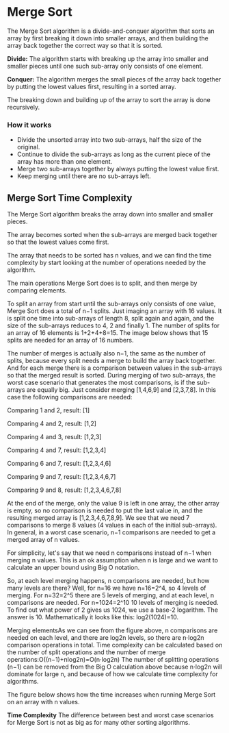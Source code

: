 # Merge Sort
The Merge Sort algorithm is a divide-and-conquer algorithm that sorts an array by first breaking it down into smaller arrays, and then building the array back together the correct way so that it is sorted.

**Divide:** The algorithm starts with breaking up the array into smaller and smaller pieces until one such sub-array only consists of one element.

**Conquer:** The algorithm merges the small pieces of the array back together by putting the lowest values first, resulting in a sorted array.

The breaking down and building up of the array to sort the array is done recursively.

### How it works
- Divide the unsorted array into two sub-arrays, half the size of the original.
- Continue to divide the sub-arrays as long as the current piece of the array has more than one element.
- Merge two sub-arrays together by always putting the lowest value first.
- Keep merging until there are no sub-arrays left.

## Merge Sort Time Complexity
The Merge Sort algorithm breaks the array down into smaller and smaller pieces.

The array becomes sorted when the sub-arrays are merged back together so that the lowest values come first.

The array that needs to be sorted has n values, and we can find the time complexity by start looking at the number of operations needed by the algorithm.

The main operations Merge Sort does is to split, and then merge by comparing elements.

To split an array from start until the sub-arrays only consists of one value, Merge Sort does a total of n−1 splits. Just imaging an array with 16 values. It is split one time into sub-arrays of length 8, split again and again, and the size of the sub-arrays reduces to 4, 2 and finally 1. The number of splits for an array of 16 elements is 
1+2+4+8=15.
The image below shows that 15 splits are needed for an array of 16 numbers.

The number of merges is actually also n−1, the same as the number of splits, because every split needs a merge to build the array back together. And for each merge there is a comparison between values in the sub-arrays so that the merged result is sorted.
During merging of two sub-arrays, the worst case scenario that generates the most comparisons, is if the sub-arrays are equally big. Just consider merging [1,4,6,9] and [2,3,7,8]. In this case the following comparisons are needed:

Comparing 1 and 2, result: [1]

Comparing 4 and 2, result: [1,2]

Comparing 4 and 3, result: [1,2,3]

Comparing 4 and 7, result: [1,2,3,4]

Comparing 6 and 7, result: [1,2,3,4,6]

Comparing 9 and 7, result: [1,2,3,4,6,7]

Comparing 9 and 8, result: [1,2,3,4,6,7,8]

At the end of the merge, only the value 9 is left in one array, the other array is empty, so no comparison is needed to put the last value in, and the resulting merged array is [1,2,3,4,6,7,8,9]. We see that we need 7 comparisons to merge 8 values (4 values in each of the initial sub-arrays). In general, in a worst case scenario, 
n−1 comparisons are needed to get a merged array of n values.

For simplicity, let's say that we need n comparisons instead of n−1 when merging n values. This is an ok assumption when n is large and we want to calculate an upper bound using Big O notation.

So, at each level merging happens, n comparisons are needed, but how many levels are there? Well, for n=16 we have n=16=2^4, so 4 levels of merging. For n=32=2^5
 there are 5 levels of merging, and at each level, n comparisons are needed. For n=1024=2^10 10 levels of merging is needed. To find out what power of 2 gives us 1024, we use a base-2 logarithm. The answer is 10. Mathematically it looks like this: log2(1024)=10.
 
Merging elementsAs we can see from the figure above, n comparisons are needed on each level, and there are log2n levels, so there are n⋅log2n comparison operations in total.
Time complexity can be calculated based on the number of split operations and the number of merge operations:O((n−1)+nlog2n)=O(n⋅log2n)
The number of splitting operations (n−1) can be removed from the Big O calculation above because n⋅log2n will dominate for large n, and because of how we calculate time complexity for algorithms.

The figure below shows how the time increases when running Merge Sort on an array with n values.

**Time Complexity**
The difference between best and worst case scenarios for Merge Sort is not as big as for many other sorting algorithms.
